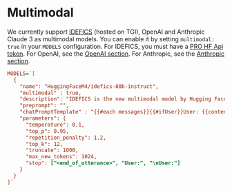 # Multimodal

We currently support [IDEFICS](https://huggingface.co/blog/idefics) (hosted on TGI), OpenAI and Anthropic Claude 3 as multimodal models. You can enable it by setting `multimodal: true` in your `MODELS` configuration. For IDEFICS, you must have a [PRO HF Api token](https://huggingface.co/settings/tokens). For OpenAI, see the [OpenAI section](/configuration/models/openai). For Anthropic, see the [Anthropic section](/configuration/models/anthropic).

```ini
MODELS=`[
  {
    "name": "HuggingFaceM4/idefics-80b-instruct",
    "multimodal" : true,
    "description": "IDEFICS is the new multimodal model by Hugging Face.",
    "preprompt": "",
    "chatPromptTemplate" : "{{#each messages}}{{#ifUser}}User: {{content}}{{/ifUser}}<end_of_utterance>\nAssistant: {{#ifAssistant}}{{content}}\n{{/ifAssistant}}{{/each}}",
    "parameters": {
      "temperature": 0.1,
      "top_p": 0.95,
      "repetition_penalty": 1.2,
      "top_k": 12,
      "truncate": 1000,
      "max_new_tokens": 1024,
      "stop": ["<end_of_utterance>", "User:", "\nUser:"]
    }
  }
]`
```
